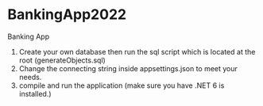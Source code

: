 # BankingApp2022
Banking App

1) Create your own database then run the sql script which is located at the root (generateObjects.sql)
2) Change the connecting string inside appsettings.json to meet your needs.
3) compile and run the application (make sure you have .NET 6 is installed.)
